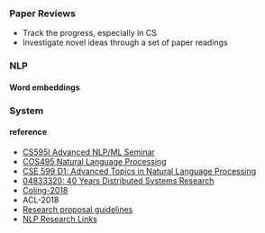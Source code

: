 ### Paper Reviews 
   - Track the progress, especially in CS
   - Investigate novel ideas through a set of paper readings


### NLP

#### Word embeddings


### System 


#### reference 
* [CS595I Advanced NLP/ML Seminar](http://william.cs.ucsb.edu/courses/index.php/Fall_2017_CS595I_Advanced_NLP/ML_Seminar)
* [COS495 Natural Language Processing](https://www.cs.princeton.edu/courses/archive/spring18/cos495/schedule/)
* [CSE 599 D1: Advanced Topics in Natural Language Processing](https://wammar.github.io/2018sp_uw_cse_599/)
* [04833320: 40 Years Distributed Systems Research](https://www.cs.cmu.edu/~15712/syllabus.html)
* [Coling-2018](https://aclanthology.coli.uni-saarland.de/events/coling-2018)
* ACL-2018
* [Research proposal guidelines](https://lo.unisa.edu.au/mod/page/view.php?id=489313)
* [NLP Research Links](https://web.cs.dal.ca/~vlado/nlp/)
